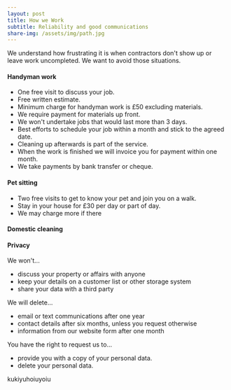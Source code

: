 ```yaml
---
layout: post
title: How we Work
subtitle: Reliability and good communications
share-img: /assets/img/path.jpg
---
```


We understand how frustrating it is when contractors don't show up or leave work uncompleted. We want to avoid those situations.



#### Handyman work
  - One free visit to discuss your job.
  - Free written estimate.
  - Minimum charge for handyman work is £50 excluding materials.
  - We require payment for materials up front.
  - We won't undertake jobs that would last more than 3 days.
  - Best efforts to schedule your job within a month and stick to the agreed date.
  - Cleaning up afterwards is part of the service.
  - When the work is finished we will invoice you for payment within one month.
  - We take payments by bank transfer or cheque.

#### Pet sitting
  - Two free visits to get to know your pet and join you on a walk.
  - Stay in your house for £30 per day or part of day.
  - We may charge more if there

#### Domestic cleaning

#### Privacy

We won't...
  - discuss your property or affairs with anyone
  - keep your details on a customer list or other storage system
  - share your data with a third party

We will delete...
  - email or text communications after one year
  - contact details after six months, unless you request otherwise
  - information from our website form after one month

You have the right to request us to...
  - provide you with a copy of your personal data.
  - delete your personal data.



kukiyuhoiuyoiu





